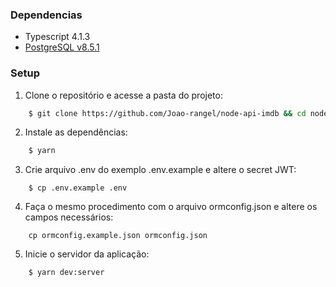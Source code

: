### Dependencias

* Typescript 4.1.3
* [PostgreSQL v8.5.1](https://www.postgresql.org/download/)


### Setup

1.  Clone o repositório e acesse a pasta do projeto:

```sh
    $ git clone https://github.com/Joao-rangel/node-api-imdb && cd node-api-imdb
```
2.  Instale as dependências:
```sh
    $ yarn
```
3.  Crie arquivo .env do exemplo .env.example e altere o secret JWT:
```
    $ cp .env.example .env
```
4. Faça o mesmo procedimento com o arquivo ormconfig.json e altere os campos necessários:
```
    cp ormconfig.example.json ormconfig.json
```
5.  Inicie o servidor da aplicação:
```
    $ yarn dev:server
```
